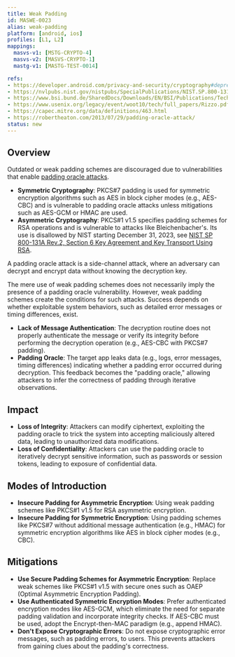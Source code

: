 ```yaml
---
title: Weak Padding
id: MASWE-0023
alias: weak-padding
platform: [android, ios]
profiles: [L1, L2]
mappings:
  masvs-v1: [MSTG-CRYPTO-4]
  masvs-v2: [MASVS-CRYPTO-1]
  mastg-v1: [MASTG-TEST-0014]

refs:
- https://developer.android.com/privacy-and-security/cryptography#deprecated-functionality
- https://nvlpubs.nist.gov/nistpubs/SpecialPublications/NIST.SP.800-131Ar2.pdf
- https://www.bsi.bund.de/SharedDocs/Downloads/EN/BSI/Publications/TechGuidelines/TG02102/BSI-TR-02102-1.pdf?__blob=publicationFile
- https://www.usenix.org/legacy/event/woot10/tech/full_papers/Rizzo.pdf
- https://capec.mitre.org/data/definitions/463.html
- https://robertheaton.com/2013/07/29/padding-oracle-attack/
status: new
---
```


## Overview

Outdated or weak padding schemes are discouraged due to vulnerabilities that enable [padding oracle attacks](https://www.usenix.org/legacy/event/woot10/tech/full_papers/Rizzo.pdf).

- **Symmetric Cryptography**: PKCS#7 padding is used for symmetric encryption algorithms such as AES in block cipher modes (e.g., AES-CBC) and is vulnerable to padding oracle attacks unless mitigations such as AES-GCM or HMAC are used.
- **Asymmetric Cryptography**: PKCS#1 v1.5 specifies padding schemes for RSA operations and is vulnerable to attacks like Bleichenbacher's. Its use is disallowed by NIST starting December 31, 2023, see [NIST SP 800-131A Rev.2, Section 6 Key Agreement and Key Transport Using RSA](https://nvlpubs.nist.gov/nistpubs/SpecialPublications/NIST.SP.800-131Ar2.pdf).

A padding oracle attack is a side-channel attack, where an adversary can decrypt and encrypt data without knowing the decryption key.

The mere use of weak padding schemes does not necessarily imply the presence of a padding oracle vulnerability. However, weak padding schemes create the conditions for such attacks. Success depends on whether exploitable system behaviors, such as detailed error messages or timing differences, exist.

- **Lack of Message Authentication**: The decryption routine does not properly authenticate the message or verify its integrity before performing the decryption operation (e.g., AES-CBC with PKCS#7 padding).
- **Padding Oracle**: The target app leaks data (e.g., logs, error messages, timing differences) indicating whether a padding error occurred during decryption. This feedback becomes the "padding oracle," allowing attackers to infer the correctness of padding through iterative observations.

## Impact

- **Loss of Integrity**: Attackers can modify ciphertext, exploiting the padding oracle to trick the system into accepting maliciously altered data, leading to unauthorized data modifications.
- **Loss of Confidentiality**: Attackers can use the padding oracle to iteratively decrypt sensitive information, such as passwords or session tokens, leading to exposure of confidential data.

## Modes of Introduction

- **Insecure Padding for Asymmetric Encryption**: Using weak padding schemes like PKCS#1 v1.5 for RSA asymmetric encryption.
- **Insecure Padding for Symmetric Encryption**: Using padding schemes like PKCS#7 without additional message authentication (e.g., HMAC) for symmetric encryption algorithms like AES in block cipher modes (e.g., CBC).

## Mitigations

- **Use Secure Padding Schemes for Asymmetric Encryption**: Replace weak schemes like PKCS#1 v1.5 with secure ones such as OAEP (Optimal Asymmetric Encryption Padding).
- **Use Authenticated Symmetric Encryption Modes**: Prefer authenticated encryption modes like AES-GCM, which eliminate the need for separate padding validation and incorporate integrity checks. If AES-CBC must be used, adopt the Encrypt-then-MAC paradigm (e.g., append HMAC).
- **Don't Expose Cryptographic Errors**: Do not expose cryptographic error messages, such as padding errors, to users. This prevents attackers from gaining clues about the padding's correctness.
